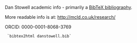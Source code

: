 Dan Stowell academic info - primarily a [BibTeX bibliography](danstowell.bib).

More readable info is at: http://mcld.co.uk/research/

ORCID: 0000-0001-8068-3769


     `bibtex2html danstowell.bib`

